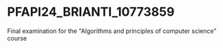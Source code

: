 # PFAPI24_BRIANTI_10773859
Final examination for the "Algorithms and principles of computer science" course
